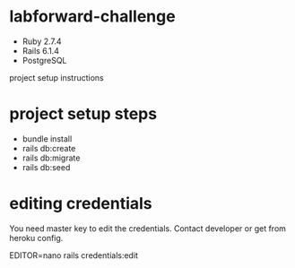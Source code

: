 # labforward-challenge

- Ruby 2.7.4
- Rails 6.1.4
- PostgreSQL

project setup instructions

# project setup steps

- bundle install
- rails db:create
- rails db:migrate
- rails db:seed

# editing credentials
  You need master key to edit the credentials. Contact developer or get from heroku config.

  EDITOR=nano rails credentials:edit


